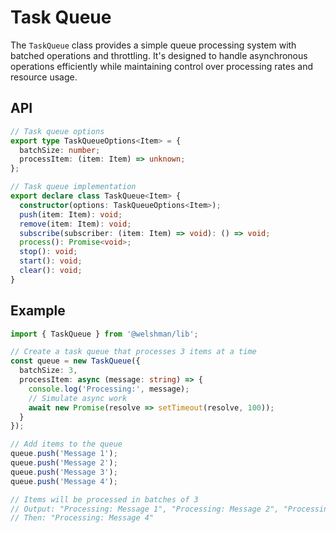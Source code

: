 # Task Queue

The `TaskQueue` class provides a simple queue processing system with batched operations and throttling. It's designed to handle asynchronous operations efficiently while maintaining control over processing rates and resource usage.

## API

```typescript
// Task queue options
export type TaskQueueOptions<Item> = {
  batchSize: number;
  processItem: (item: Item) => unknown;
};

// Task queue implementation
export declare class TaskQueue<Item> {
  constructor(options: TaskQueueOptions<Item>);
  push(item: Item): void;
  remove(item: Item): void;
  subscribe(subscriber: (item: Item) => void): () => void;
  process(): Promise<void>;
  stop(): void;
  start(): void;
  clear(): void;
}
```

## Example

```typescript
import { TaskQueue } from '@welshman/lib';

// Create a task queue that processes 3 items at a time
const queue = new TaskQueue({
  batchSize: 3,
  processItem: async (message: string) => {
    console.log('Processing:', message);
    // Simulate async work
    await new Promise(resolve => setTimeout(resolve, 100));
  }
});

// Add items to the queue
queue.push('Message 1');
queue.push('Message 2');
queue.push('Message 3');
queue.push('Message 4');

// Items will be processed in batches of 3
// Output: "Processing: Message 1", "Processing: Message 2", "Processing: Message 3"
// Then: "Processing: Message 4"
```

